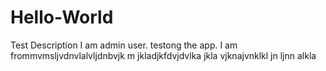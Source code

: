 # Hello-World
Test Description
I am admin user. testong the app. I am frommvmsljvdnvlalvljdnbvjk m jkladjkfdvjdvlka jkla vjknajvnklkl jn ljnn alkla
